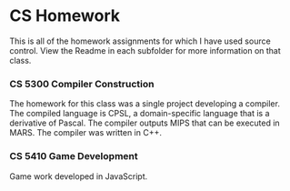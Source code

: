# CS Homework

This is all of the homework assignments for which
I have used source control. View the Readme in each
subfolder for more information on that class.

### CS 5300 Compiler Construction

The homework for this class was a single project
developing a compiler. The compiled language is CPSL,
a domain-specific language that is a derivative of
Pascal. The compiler outputs MIPS that can be executed
in MARS. The compiler was written in C++.

### CS 5410 Game Development

Game work developed in JavaScript.